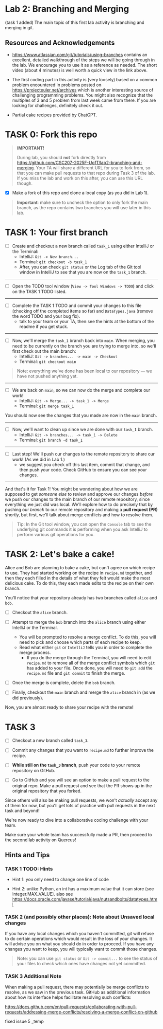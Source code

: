 # Lab 2: Branching and Merging
(task 1 added)
The main topic of this first lab activity is branching and merging in git.

## Resources and Acknowledgements

- https://www.atlassian.com/git/tutorials/using-branches contains an excellent, detailed
walkthrough of the steps we will be going through in the lab. We encourage you to use
it as a reference as needed. The short video (about 4 minutes) is well worth a quick view
in the link above.

- The first coding part in this activity is (very loosely) based on a common problem encountered in
problems posted on https://projecteuler.net/archives which is another interesting source of challenging
programming problems. You might also recognize that the multiples of 3 and 5 problem from
last week came from there. If you are looking for challenges, definitely check it out.

- Partial cake recipes provided by ChatGPT.

# TASK 0: Fork this repo

> **IMPORTANT!**
>
>During lab, you should **not** fork directly from https://github.com/CSC207-2025F-UofT/lab2-branching-and-merging.
Your TA will share a different URL for you to fork from, so that you
can make pull requests to that repo during Task 3 of the lab.
If you miss the lab and work on this after, you can use this URL though.

- [x] Make a fork of this repo and clone a local copy (as you did in Lab 1).

>**Important**: make sure to uncheck the option to only fork the main branch, as the repo
> contains two branches you will use later in this lab.

# TASK 1: Your first branch

- [ ] Create and checkout a new branch called `task_1` using either IntelliJ or the Terminal:
  - IntelliJ: `Git -> New branch...`
  - Terminal: `git checkout -b task_1`
  - After, you can check `git status` or the Log tab of the Git tool window in IntelliJ to see
  that you are now on the `task_1` branch.

---

- [ ] Open the TODO tool window (`View -> Tool Windows -> TODO`) and click on the TASK 1 TODO listed.

---

- [ ] Complete the TASK 1 TODO and commit your changes to this file (checking off the
completed items so far) and `DataTypes.java` (remove the word TODO and your bug fix).
  - talk to your team or your TA, then see the hints at the bottom of the readme if you get stuck.

---

- [ ] Now, we'll merge the `task_1` branch back into `main`. When merging,
you need to be currently on the branch you are trying to merge into, so we'll first check out the main
branch:
  - IntelliJ: `Git -> branches... -> main -> Checkout`
  - Terminal: `git checkout main`
>Note: everything we've done has been local to our repository — we have not pushed anything yet.

---

- [ ] We are back on `main`, so we can now do the merge and complete our work!
  - IntelliJ: `Git -> Merge... -> task_1 -> Merge`
  - Terminal: `git merge task_1`

You should now see the changes that you made are now in the `main` branch.

---

- [ ] Now, we'll want to clean up since we are done with our `task_1` branch.
  - IntelliJ: `Git -> branches... -> task_1 -> Delete`
  - Terminal: `git branch -d task_1`

---

- [ ] Last step! We'll push our changes to the remote repository to share our work! (As we did in Lab 1.)
  - we suggest you check off this last item, commit that change, and then push your code.
    Check GitHub to ensure you can see your changes.

---

And that's it for Task 1! You might be wondering about how we are supposed to get _someone else_
to review and approve our changes _before_ we push our changes to the main branch of
our remote repository, since everything we just did was local. We'll explore how to do precisely
that by pushing our *branch* to our remote repository and making a **pull request (PR)** shortly,
but first, we'll talk about merge conflicts and how to resolve them.

> Tip: In the Git tool window, you can open the `Console` tab to see the underlying git commands it
is performing when you ask IntelliJ to perform various git operations for you.

# TASK 2: Let's bake a cake!

Alice and Bob are planning to bake a cake, but can't agree on which recipe to use. They had
started working on the recipe in `recipe.md` together, and then they each filled in the details of
what they felt would make the most delicious cake. To do this, they each made edits to the recipe
on their own branch.

You'll notice that your repository already has two branches called `alice` and `bob`.

- [ ] Checkout the `alice` branch.

- [ ] Attempt to merge the `bob` branch into the `alice` branch using either IntelliJ or the Terminal.
  - You will be prompted to resolve a merge conflict. To do this, you will need to pick and choose which
  parts of each recipe to keep.
  - Read what either `git` or `IntelliJ` tells you in order to complete the merge process.
    - If you do the merge through the Terminal, you will need to edit `recipe.md` to remove all of the
    merge conflict symbols which `git` has added to your file. Once done, you will need to `git add` the
    `recipe.md` file and `git commit` to finish the merge.

- [ ] Once the merge is complete, delete the `bob` branch.

- [ ] Finally, checkout the `main` branch and merge the `alice` branch in (as we did previously).

Now, you are almost ready to share your recipe with the remote! 

# TASK 3

- [ ] Checkout a new branch called `task_3`.

- [ ] Commit any changes that you want to `recipe.md` to further improve the recipe.

- [ ] **While still on the `task_3` branch**, push your code to your remote repository on GitHub.

- [ ] Go to GitHub and you will see an option to make a pull request to the original repo. Make
  a pull request and see that the PR shows up in the original repository that you forked.

Since others will also be making pull requests, we won't *actually* accept any of them for now, but
you'll get lots of practice with pull requests in the next task and beyond!

We're now ready to dive into a collaborative coding challenge with your team.

Make sure your whole team has successfully made a PR, then
proceed to the second lab activity on Quercus!

## Hints and Tips

### TASK 1 TODO: Hints

- Hint 1: you only need to change one line of code

- Hint 2: unlike Python, an int has a maximum value that it can store (see Integer.MAX_VALUE).
also see https://docs.oracle.com/javase/tutorial/java/nutsandbolts/datatypes.html

### TASK 2 (and possibly other places): Note about Unsaved local changes

If you have any local changes which you haven't committed, git will refuse to do certain operations
which would result in the loss of your changes. It will advise you on what you should do in order to
proceed. If you have any changes you want to keep, you will typically want to commit those changes.

>Note: you can use `git status` or `Git -> commit...` to see the status of your files to check which
ones have changes not yet committed.

### TASK 3 Additional Note

When making a pull request, there may potentially be merge conflicts to resolve, as we saw in the
previous task. GitHub as additional information about how its interface helps facilitate resolving such
conflicts:

https://docs.github.com/en/pull-requests/collaborating-with-pull-requests/addressing-merge-conflicts/resolving-a-merge-conflict-on-github

fixed issue 5 _temp